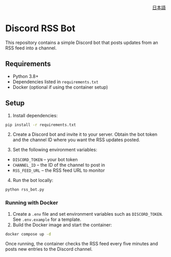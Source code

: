 <p align="right"><a href="README.ja.md">日本語</a></p>

# Discord RSS Bot

This repository contains a simple Discord bot that posts updates from an RSS feed into a channel.

## Requirements

- Python 3.8+
- Dependencies listed in `requirements.txt`
- Docker (optional if using the container setup)

## Setup

1. Install dependencies:

```bash
pip install -r requirements.txt
```

2. Create a Discord bot and invite it to your server. Obtain the bot token and the channel ID where you want the RSS updates posted.

3. Set the following environment variables:

- `DISCORD_TOKEN` – your bot token
- `CHANNEL_ID` – the ID of the channel to post in
- `RSS_FEED_URL` – the RSS feed URL to monitor

4. Run the bot locally:

```bash
python rss_bot.py
```

### Running with Docker

1. Create a `.env` file and set environment variables such as `DISCORD_TOKEN`. See `.env.example` for a template.
2. Build the Docker image and start the container:

```bash
docker compose up -d
```

Once running, the container checks the RSS feed every five minutes and posts new entries to the Discord channel.
